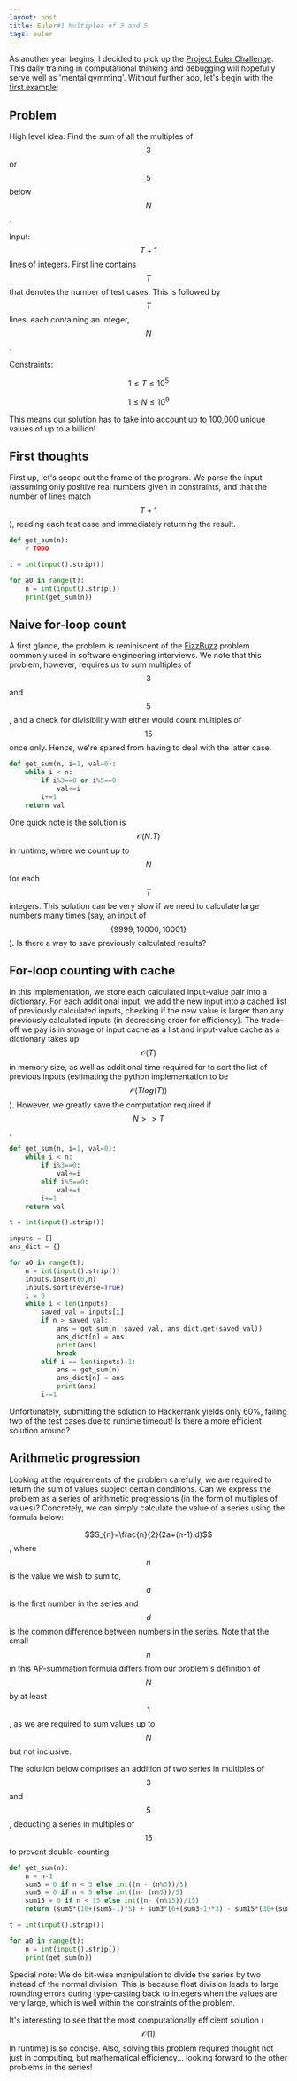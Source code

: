 ```yaml
---
layout: post
title: Euler#1 Multiples of 3 and 5
tags: euler
---
```


As another year begins, I decided to pick up the [Project Euler Challenge](https://projecteuler.net/). This daily training in computational thinking and debugging will hopefully serve well as 'mental gymming'. Without further ado, let's begin with the [first example](https://www.hackerrank.com/contests/projecteuler/challenges/euler001/problem):

## Problem
High level idea: Find the sum of all the multiples of $$3$$ or $$5$$ below $$N$$.

Input: $$T+1$$ lines of integers. First line contains $$T$$ that denotes the number of test cases. This is followed by $$T$$ lines, each containing an integer, $$N$$.

Constraints:

$$1 \leq T \leq 10^5$$

$$1 \leq N \leq 10^9$$

This means our solution has to take into account up to 100,000 unique values of up to  a billion!

## First thoughts
First up, let's scope out the frame of the program. We parse the input (assuming only positive real numbers given in constraints, and that the number of lines match $$T+1$$), reading each test case and immediately returning the result.

```python
def get_sum(n):
    # TODO

t = int(input().strip())

for a0 in range(t):
    n = int(input().strip())
    print(get_sum(n))

```

## Naive for-loop count
A first glance, the problem is reminiscent of the [FizzBuzz](https://blog.codinghorror.com/why-cant-programmers-program/) problem commonly used in software engineering interviews. We note that this problem, however, requires us to sum multiples of $$3$$ and $$5$$, and a check for divisibility with either would count multiples of $$15$$ once only. Hence, we're spared from having to deal with the latter case.
```python
def get_sum(n, i=1, val=0):
    while i < n:
        if i%3==0 or i%5==0:
            val+=i
        i+=1
    return val
```
One quick note is the solution is $$\mathcal{O}(N.T)$$ in runtime, where we count up to $$N$$ for each $$T$$ integers. This solution can be very slow if we need to calculate large numbers many times (say, an input of $$\{9999, 10000, 10001\}$$). Is there a way to save previously calculated results?

## For-loop counting with cache
In this implementation, we store each calculated input-value pair into a dictionary. For each additional input, we add the new input into a cached list of previously calculated inputs, checking if the new value is larger than any previously calculated inputs (in decreasing order for efficiency). The trade-off we pay is in storage of input cache as a list and input-value cache as a dictionary takes up $$\mathcal{O}(T)$$ in memory size, as well as additional time required for to sort the list of previous inputs (estimating the python implementation to be $$\mathcal{O}(Tlog(T))$$). However, we greatly save the computation required if $$N >> T$$.

```python
def get_sum(n, i=1, val=0):
    while i < n:
        if i%3==0:
            val+=i
        elif i%5==0:
            val+=i
        i+=1
    return val

t = int(input().strip())

inputs = []
ans_dict = {}

for a0 in range(t):
    n = int(input().strip())
    inputs.insert(0,n)
    inputs.sort(reverse=True)
    i = 0
    while i < len(inputs):
        saved_val = inputs[i]
        if n > saved_val:
            ans = get_sum(n, saved_val, ans_dict.get(saved_val))
            ans_dict[n] = ans
            print(ans)
            break
        elif i == len(inputs)-1:
            ans = get_sum(n)
            ans_dict[n] = ans
            print(ans)
        i+=1
```
Unfortunately, submitting the solution to Hackerrank yields only 60%, failing two of the test cases due to runtime timeout! Is there a more efficient solution around?

## Arithmetic progression
Looking at the requirements of the problem carefully, we are required to return the sum of values subject certain conditions. Can we express the problem as a series of arithmetic progressions (in the form of multiples of values)? Concretely, we can simply calculate the value of a series using the formula below:

$$S_{n}=\frac{n}{2}(2a+(n-1).d)$$, where $$n$$ is the value we wish to sum to,$$a$$ is the first number in the series and $$d$$ is the common difference between numbers in the series. Note that the small $$n$$ in this AP-summation formula differs from our problem's definition of $$N$$ by at least $$1$$, as we are required to sum values up to $$N$$ but not inclusive.

The solution below comprises an addition of two series in multiples of $$3$$ and $$5$$, deducting a series in multiples of $$15$$ to prevent double-counting.

```python
def get_sum(n):
    n = n-1
    sum3 = 0 if n < 3 else int((n - (n%3))/3)
    sum5 = 0 if n < 5 else int((n- (n%5))/5)
    sum15 = 0 if n < 15 else int((n- (n%15))/15)
    return (sum5*(10+(sum5-1)*5) + sum3*(6+(sum3-1)*3) - sum15*(30+(sum15-1)*15))>>1

t = int(input().strip())

for a0 in range(t):
    n = int(input().strip())
    print(get_sum(n))

```
Special note: We do bit-wise manipulation to divide the series by two instead of the normal division. This is because float division leads to large rounding errors during type-casting back to integers when the values are very large, which is well within the constraints of the problem.

It's interesting to see that the most computationally efficient solution ($$\mathcal{O}(1)$$ in runtime) is so concise. Also, solving this problem required thought not just in computing, but mathematical efficiency... looking forward to the other problems in the series!
